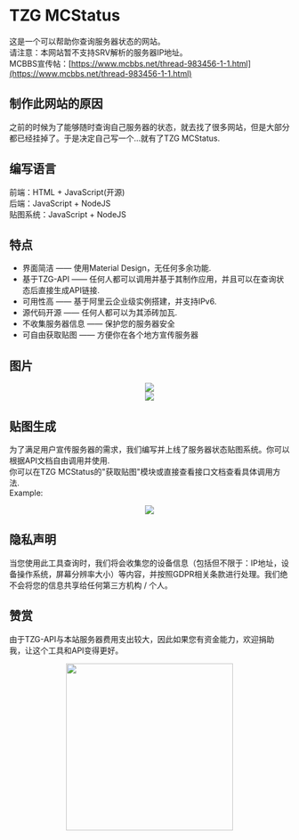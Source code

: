 # TZG MCStatus
这是一个可以帮助你查询服务器状态的网站。   
请注意：本网站暂不支持SRV解析的服务器IP地址。   
MCBBS宣传帖：[https://www.mcbbs.net/thread-983456-1-1.html](https://www.mcbbs.net/thread-983456-1-1.html)

## 制作此网站的原因
之前的时候为了能够随时查询自己服务器的状态，就去找了很多网站，但是大部分都已经挂掉了。于是决定自己写一个...就有了TZG MCStatus.   

## 编写语言
前端：HTML + JavaScript(开源)   
后端：JavaScript + NodeJS   
贴图系统：JavaScript + NodeJS   

## 特点
* 界面简洁 —— 使用Material Design，无任何多余功能.
* 基于TZG-API —— 任何人都可以调用并基于其制作应用，并且可以在查询状态后直接生成API链接.
* 可用性高 —— 基于阿里云企业级实例搭建，并支持IPv6.
* 源代码开源 —— 任何人都可以为其添砖加瓦.
* 不收集服务器信息 —— 保护您的服务器安全
* 可自由获取贴图 —— 方便你在各个地方宣传服务器

## 图片
<div style="text-align:center"><img style="float:middle" src='https://attachment.mcbbs.net/forum/202003/16/142130z9otb0ti4m8lb44i.png'></div>   
<div style="text-align:center"><img style="float:middle" src='https://attachment.mcbbs.net/forum/202003/16/142135h3ryhry9h4ydze23.png'></div>   

## 贴图生成
为了满足用户宣传服务器的需求，我们编写并上线了服务器状态贴图系统。你可以根据API文档自由调用并使用.   
你可以在TZG MCStatus的"获取贴图"模块或直接查看接口文档查看具体调用方法.   
Example:   
<div style="text-align:center"><img style="float:middle" src='https://api.tzg6.com/api/mcstatus-image.png?ip=mc.tzg6.com&port=25565&motd=TZG-Craft'></div>   

## 隐私声明
当您使用此工具查询时，我们将会收集您的设备信息（包括但不限于：IP地址，设备操作系统，屏幕分辨率大小）等内容，并按照GDPR相关条款进行处理。我们绝不会将您的信息共享给任何第三方机构 / 个人。

## 赞赏
由于TZG-API与本站服务器费用支出较大，因此如果您有资金能力，欢迎捐助我，让这个工具和API变得更好。   
<div style="text-align:center"><img style="float:middle" src='https://oss.tzg6.com/image/Wechat-Donate.png' height="300"></div>
